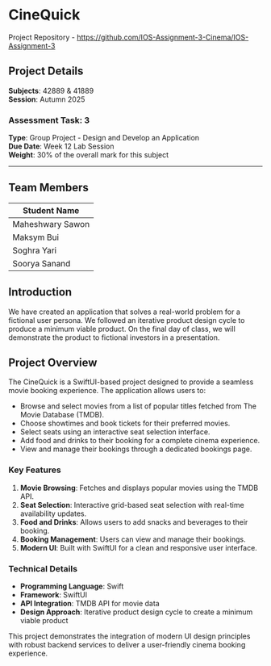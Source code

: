 # CineQuick

Project Repository - https://github.com/IOS-Assignment-3-Cinema/IOS-Assignment-3

## Project Details

**Subjects**: 42889 & 41889  
**Session**: Autumn 2025  
### Assessment Task: 3  
**Type**: Group Project - Design and Develop an Application  
**Due Date**: Week 12 Lab Session  
**Weight**: 30% of the overall mark for this subject  

---

## Team Members

| Student Name |
|--------------|
| Maheshwary Sawon |
| Maksym Bui |
| Soghra Yari |
| Soorya Sanand |

## Introduction

We have created an application that solves a real-world problem for a fictional user persona. We followed an iterative product design cycle to produce a minimum viable product. On the final day of class, we will demonstrate the product to fictional investors in a presentation.

## Project Overview

The CineQuick is a SwiftUI-based project designed to provide a seamless movie booking experience. The application allows users to:

- Browse and select movies from a list of popular titles fetched from The Movie Database (TMDB).
- Choose showtimes and book tickets for their preferred movies.
- Select seats using an interactive seat selection interface.
- Add food and drinks to their booking for a complete cinema experience.
- View and manage their bookings through a dedicated bookings page.

### Key Features

1. **Movie Browsing**: Fetches and displays popular movies using the TMDB API.
2. **Seat Selection**: Interactive grid-based seat selection with real-time availability updates.
3. **Food and Drinks**: Allows users to add snacks and beverages to their booking.
4. **Booking Management**: Users can view and manage their bookings.
5. **Modern UI**: Built with SwiftUI for a clean and responsive user interface.

### Technical Details

- **Programming Language**: Swift
- **Framework**: SwiftUI
- **API Integration**: TMDB API for movie data
- **Design Approach**: Iterative product design cycle to create a minimum viable product

This project demonstrates the integration of modern UI design principles with robust backend services to deliver a user-friendly cinema booking experience.

##